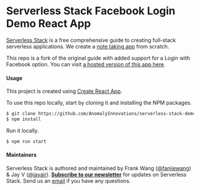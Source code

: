 # Serverless Stack Facebook Login Demo React App

[Serverless Stack](http://serverless-stack.com) is a free comprehensive guide to creating full-stack serverless applications. We create a [note taking app](https://demo.serverless-stack.com) from scratch.

This repo is a fork of the original guide with added support for a Login with Facebook option. You can visit [a hosted version of this app here](https://demo-fb-login.serverless-stack.com).

#### Usage

This project is created using [Create React App](https://github.com/facebookincubator/create-react-app).

To use this repo locally, start by cloning it and installing the NPM packages.

``` bash
$ git clone https://github.com/AnomalyInnovations/serverless-stack-demo-client
$ npm install
```

Run it locally.

``` bash
$ npm run start
```

#### Maintainers

Serverless Stack is authored and maintained by Frank Wang ([@fanjiewang](https://twitter.com/fanjiewang)) & Jay V ([@jayair](https://twitter.com/jayair)). [**Subscribe to our newsletter**](http://eepurl.com/cEaBlf) for updates on Serverless Stack. Send us an [email][Email] if you have any questions.

[Email]: mailto:contact@anoma.ly


